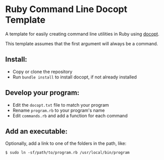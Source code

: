 Ruby Command Line Docopt Template
=================================

A template for easily creating command line utilities in Ruby using
[docopt](http://docopt.org/).

This template assumes that the first argument will always be a 
command.


Install:
--------

- Copy or clone the repository
- Run `bundle install` to install docopt, if not already installed


Develop your program:
---------------------

- Edit the `docopt.txt` file to match your program
- Rename `program.rb` to your program's name
- Edit `commands.rb` and add a function for each command


Add an executable:
------------------

Optionally, add a link to one of the folders in the path, like:

	$ sudo ln -sf/path/to/program.rb /usr/local/bin/program


